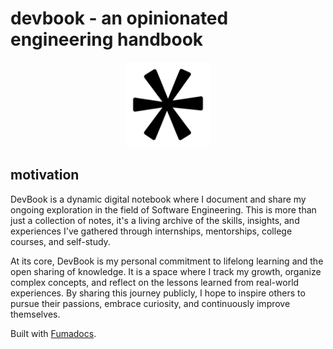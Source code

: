 # devbook - an opinionated engineering handbook

<div align="center">
  <img src="/public/images/logo.png" alt="DevBook Logo" width="120" style="background: white; padding: 8px; border-radius: 8px;" />
</div>

## motivation

DevBook is a dynamic digital notebook where I document and share my ongoing exploration in the field of Software Engineering. This is more than just a collection of notes, it's a living archive of the skills, insights, and experiences I've gathered through internships, mentorships, college courses, and self-study.

At its core, DevBook is my personal commitment to lifelong learning and the open sharing of knowledge. It is a space where I track my growth, organize complex concepts, and reflect on the lessons learned from real-world experiences. By sharing this journey publicly, I hope to inspire others to pursue their passions, embrace curiosity, and continuously improve themselves.

Built with [Fumadocs](https://fumadocs.dev).